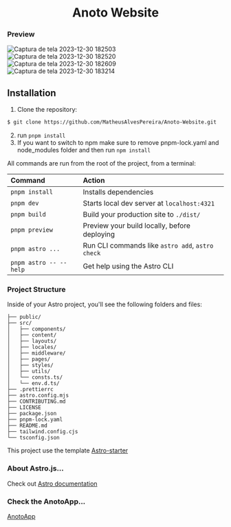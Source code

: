 <h1 align="center"> Anoto Website</h1>

### Preview
![Captura de tela 2023-12-30 182503](https://github.com/MatheusAlvesPereira/Anoto-Website/assets/99885299/c376ae19-076a-49cf-9591-48f309d66ada)
![Captura de tela 2023-12-30 182520](https://github.com/MatheusAlvesPereira/Anoto-Website/assets/99885299/e5d3fa5a-02bd-480a-9867-29a9140261af)
![Captura de tela 2023-12-30 182609](https://github.com/MatheusAlvesPereira/Anoto-Website/assets/99885299/a6914fb9-29e7-4033-803b-7d77cfdb9519)
![Captura de tela 2023-12-30 183214](https://github.com/MatheusAlvesPereira/Anoto-Website/assets/99885299/b320e813-9f36-4de5-b024-696bb56637fe)

## Installation

1. Clone the repository:

```bash
$ git clone https://github.com/MatheusAlvesPereira/Anoto-Website.git
```

2. run `pnpm install`
3. If you want to switch to npm make sure to remove pnpm-lock.yaml and node_modules folder and then run `npm install`

All commands are run from the root of the project, from a terminal:

| Command                | Action                                           |
| :--------------------- | :----------------------------------------------- |
| `pnpm install`         | Installs dependencies                            |
| `pnpm dev`             | Starts local dev server at `localhost:4321`      |
| `pnpm build`           | Build your production site to `./dist/`          |
| `pnpm preview`         | Preview your build locally, before deploying     |
| `pnpm astro ...`       | Run CLI commands like `astro add`, `astro check` |
| `pnpm astro -- --help` | Get help using the Astro CLI                     |

### Project Structure

Inside of your Astro project, you'll see the following folders and files:

```
├── public/
├── src/
│   ├── components/
│   ├── content/
│   ├── layouts/
│   ├── locales/
│   ├── middleware/
│   ├── pages/
│   ├── styles/
│   ├── utils/
│   └── consts.ts/
│   └── env.d.ts/
├── .prettierrc
├── astro.config.mjs
├── CONTRIBUTING.md
├── LICENSE
├── package.json
├── pnpm-lock.yaml
├── README.md
├── tailwind.config.cjs
└── tsconfig.json
```

This project use the template [Astro-starter](https://github.com/zankhq/astro-starter)

### About Astro.js...

Check out [Astro documentation](https://docs.astro.build) 

### Check the AnotoApp...

[AnotoApp](https://github.com/MatheusAlvesPereira/Anoto-App)



